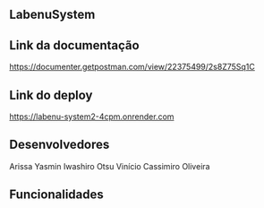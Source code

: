 ## LabenuSystem

## Link da documentação
https://documenter.getpostman.com/view/22375499/2s8Z75Sq1C

## Link do deploy
https://labenu-system2-4cpm.onrender.com

## Desenvolvedores
Arissa Yasmin Iwashiro Otsu
Vinício Cassimiro Oliveira

## Funcionalidades
